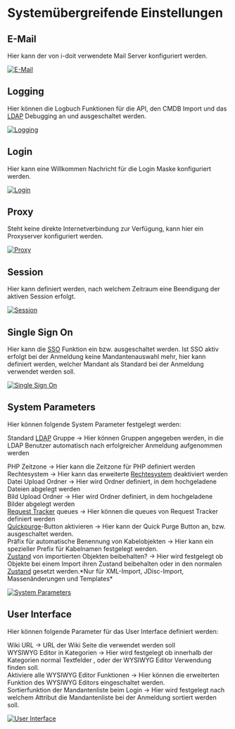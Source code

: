 # Systemübergreifende Einstellungen

E-Mail
------

Hier kann der von i-doit verwendete Mail Server konfiguriert werden.

[![E-Mail](../../assets/images/de/administration/systemeinstellungen/systemuebergreifende-einstellungen/1-sue.png)](../../assets/images/de/administration/systemeinstellungen/systemuebergreifende-einstellungen/1-sue.png)

Logging
-------

Hier können die Logbuch Funktionen für die API, den CMDB Import und das [LDAP](../../benutzerauthentifizierung-und-verwaltung/ldap-verzeichnis/index.md) Debugging an und ausgeschaltet werden.

[![Logging](../../assets/images/de/administration/systemeinstellungen/systemuebergreifende-einstellungen/2-sue.png)](../../assets/images/de/administration/systemeinstellungen/systemuebergreifende-einstellungen/2-sue.png)

Login
-----

Hier kann eine Willkommen Nachricht für die Login Maske konfiguriert werden.

[![Login](../../assets/images/de/administration/systemeinstellungen/systemuebergreifende-einstellungen/3-sue.png)](../../assets/images/de/administration/systemeinstellungen/systemuebergreifende-einstellungen/3-sue.png)

Proxy
-----

Steht keine direkte Internetverbindung zur Verfügung, kann hier ein Proxyserver konfiguriert werden.

[![Proxy](../../assets/images/de/administration/systemeinstellungen/systemuebergreifende-einstellungen/4-sue.png)](../../assets/images/de/administration/systemeinstellungen/systemuebergreifende-einstellungen/4-sue.png)

Session
-------

Hier kann definiert werden, nach welchem Zeitraum eine Beendigung der aktiven Session erfolgt.

[![Session](../../assets/images/de/administration/systemeinstellungen/systemuebergreifende-einstellungen/5-sue.png)](../../assets/images/de/administration/systemeinstellungen/systemuebergreifende-einstellungen/5-sue.png)

Single Sign On
--------------

Hier kann die [SSO](../../benutzerauthentifizierung-und-verwaltung/sso-vergleich/index.md) Funktion ein bzw. ausgeschaltet werden. Ist SSO aktiv erfolgt bei der Anmeldung keine Mandantenauswahl mehr, hier kann definiert werden, welcher Mandant als Standard bei der Anmeldung verwendet werden soll.

[![Single Sign On](../../assets/images/de/administration/systemeinstellungen/systemuebergreifende-einstellungen/6-sue.png)](../../assets/images/de/administration/systemeinstellungen/systemuebergreifende-einstellungen/6-sue.png)

System Parameters
-----------------

Hier können folgende System Parameter festgelegt werden:

Standard [LDAP](../../benutzerauthentifizierung-und-verwaltung/ldap-verzeichnis/index.md) Gruppe → Hier können Gruppen angegeben werden, in die LDAP Benutzer automatisch nach erfolgreicher Anmeldung aufgenommen werden

PHP Zeitzone → Hier kann die Zeitzone für PHP definiert werden
Rechtesystem → Hier kann das erweiterte [Rechtesystem](../verwaltung/berechtigungen.md) deaktiviert werden<br>
Datei Upload Ordner → Hier wird Ordner definiert, in dem hochgeladene Dateien abgelegt werden<br>
Bild Upload Ordner  → Hier wird Ordner definiert, in dem hochgeladene Bilder abgelegt werden<br>
[Request Tracker](../../automatisierung-und-integration/service-desk/request-tracker.md) queues → Hier können die queues von Request Tracker definiert werden<br>
[Quickpurge](../../grundlagen/objekt-liste/erweiterte-einstellungen.md)\-Button aktivieren →  Hier kann der Quick Purge Button an, bzw. ausgeschaltet werden.<br>
Präfix für automatische Benennung von Kabelobjekten → Hier kann ein spezieller Prefix für Kabelnamen festgelegt werden.<br>
[Zustand](../../grundlagen/struktur-it-dokumentation.md) von importierten Objekten beibehalten? → Hier wird festgelegt ob Objekte bei einem Import ihren Zustand beibehalten oder in den normalen [Zustand](../../grundlagen/struktur-it-dokumentation.md) gesetzt werden.\*Nur für XML-Import, JDisc-Import, Massenänderungen und Templates\*

[![System Parameters](../../assets/images/de/administration/systemeinstellungen/systemuebergreifende-einstellungen/7-sue.png)](../../assets/images/de/administration/systemeinstellungen/systemuebergreifende-einstellungen/7-sue.png)

User Interface
--------------

Hier können folgende Parameter für das User Interface definiert werden:

Wiki URL → URL der Wiki Seite die verwendet werden soll<br>
WYSIWYG Editor in Kategorien → Hier wird festgelegt ob innerhalb der Kategorien normal Textfelder , oder der WYSIWYG Editor Verwendung finden soll.<br>
Aktiviere alle WYSIWYG Editor Funktionen → Hier können die erweiterten Funktion des WYSIWYG Editors eingeschaltet werden.<br>
Sortierfunktion der Mandantenliste beim Login → Hier wird festgelegt nach welchem Attribut die Mandantenliste bei der Anmeldung sortiert werden soll.

[![User Interface](../../assets/images/de/administration/systemeinstellungen/systemuebergreifende-einstellungen/8-sue.png)](../../assets/images/de/administration/systemeinstellungen/systemuebergreifende-einstellungen/8-sue.png)
